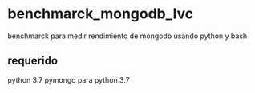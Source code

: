 # benchmarck_mongodb_lvc
benchmarck para medir rendimiento de mongodb usando python y bash

## requerido
python 3.7
pymongo para python 3.7

